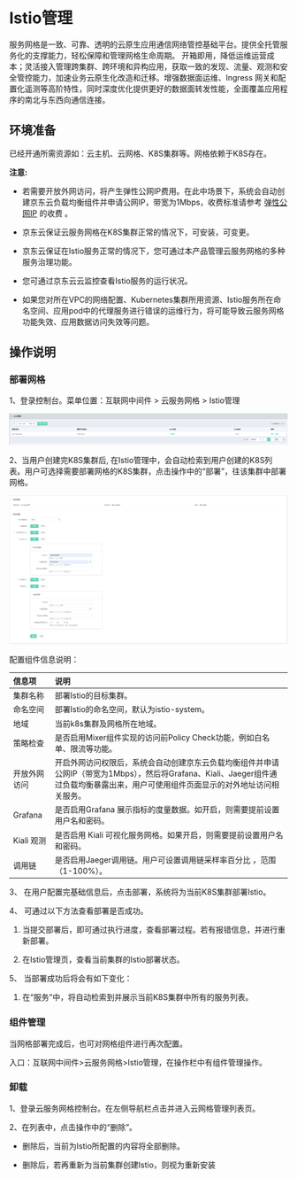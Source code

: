 # Istio管理

服务网格是一致、可靠、透明的云原生应用通信网络管控基础平台。提供全托管服务化的支撑能力，轻松保障和管理网格生命周期。 开箱即用，降低运维运营成本；灵活接入管理跨集群、跨环境和异构应用，获取一致的发现、流量、观测和安全管控能力，加速业务云原生化改造和迁移。增强数据面运维、Ingress 网关和配置化遥测等高阶特性，同时深度优化提供更好的数据面转发性能，全面覆盖应用程序的南北与东西向通信连接。

## 环境准备

已经开通所需资源如：云主机、云网格、K8S集群等。网格依赖于K8S存在。

**注意:** 

- 若需要开放外网访问，将产生弹性公网IP费用。在此中场景下，系统会自动创建京东云负载均衡组件并申请公网IP，带宽为1Mbps，收费标准请参考 [弹性公网IP](../../../Hyper-Converged-IDC/Cloud-Physical-Server/Operation-Guide/Networking/Elastic-IP-For-Physical-Cloud.md) 的收费  。

- 京东云保证云服务网格在K8S集群正常的情况下，可安装，可变更。

- 京东云保证在Istio服务正常的情况下，您可通过本产品管理云服务网格的多种服务治理功能。

- 您可通过京东云云监控查看Istio服务的运行状况。

- 如果您对所在VPC的网络配置、Kubernetes集群所用资源、Istio服务所在命名空间、应用pod中的代理服务进行错误的运维行为，将可能导致云服务网格功能失效、应用数据访问失效等问题。

## 操作说明

### 部署网格

1、登录控制台。菜单位置：互联网中间件 > 云服务网格 > Istio管理

![](../../../../image/Internet-Middleware/Mesh/2022-03-11-16-56-20-image.png)

2、当用户创建完K8S集群后, 在Istio管理中，会自动检索到用户创建的K8S列表。用户可选择需要部署网格的K8S集群，点击操作中的“部署”，往该集群中部署网格。

![](../../../../image/Internet-Middleware/Mesh/2022-03-11-16-57-38-image.png)

配置组件信息说明：

| 信息项      | 说明                                                                                                      |
|:-------- |:------------------------------------------------------------------------------------------------------- |
| 集群名称     | 部署Istio的目标集群。                                                                                           |
| 命名空间     | 部署Istio的命名空间，默认为istio-system。                                                                           |
| 地域       | 当前k8s集群及网格所在地域。                                                                                         |
| 策略检查     | 是否启用Mixer组件实现的访问前Policy Check功能，例如白名单、限流等功能。                                                            |
| 开放外网访问   | 开启外网访问权限后，系统会自动创建京东云负载均衡组件并申请公网IP（带宽为1Mbps），然后将Grafana、Kiali、Jaeger组件通过负载均衡暴露出来，用户可使用组件页面显示的对外地址访问相关服务。 |
| Grafana  | 是否启用Grafana 展示指标的度量数据。如开启，则需要提前设置用户名和密码。                                                                |
| Kiali 观测 | 是否启用 Kiali 可视化服务网格。如果开启，则需要提前设置用户名和密码。                                                                  |
| 调用链      | 是否启用Jaeger调用链。用户可设置调用链采样率百分比 ，范围（1-100%）。                                                               |

3、    在用户配置完基础信息后，点击部署，系统将为当前K8S集群部署Istio。

4、    可通过以下方法查看部署是否成功。

1) 当提交部署后，即可通过执行进度，查看部署过程。若有报错信息，并进行重新部署。

2) 在Istio管理页，查看当前集群的Istio部署状态。

5、    当部署成功后将会有如下变化：

1) 在“服务”中，将自动检索到并展示当前K8S集群中所有的服务列表。

### 组件管理

当网格部署完成后，也可对网格组件进行再次配置。

入口：互联网中间件>云服务网格>Istio管理，在操作栏中有组件管理操作。

### 卸载

1、登录云服务网格控制台。在左侧导航栏点击并进入云网格管理列表页。

2、在列表中，点击操作中的“删除”。

- 删除后，当前为Istio所配置的内容将全部删除。

- 删除后，若再重新为当前集群创建Istio，则视为重新安装
